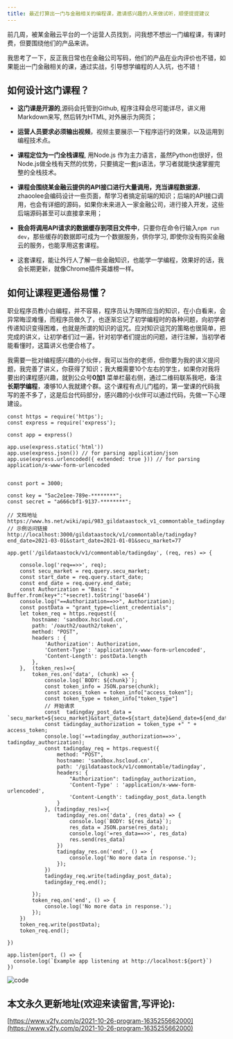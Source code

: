 ```yaml
---
title: 最近打算出一门与金融相关的编程课，邀请感兴趣的人来做试听，顺便提提建议
---
```




前几周，被某金融云平台的一个运营人员找到，问我想不想出一门编程课，有课时费，但要围绕他们的产品来讲。

我思考了一下，反正我日常也在金融公司写码，他们的产品在业内评价也不错，如果能出一门金融相关的课，通过实战，引导想学编程的人入坑，也不错！



## 如何设计这门课程？



- **这门课是开源的**,源码会托管到Github,  程序注释会尽可能详尽，讲义用Markdown来写, 然后转为HTML, 对外展示为网页；

- **运营人员要求必须输出视频**，视频主要展示一下程序运行的效果，以及运用到编程技术点。
- **课程定位为一门全栈课程**, 用Node.js 作为主力语言，虽然Python也很好，但Node.js做全栈有天然的优势，只要搞定一套js语法，学习者就能快速掌握完整的全栈技术。
- **课程会围绕某金融云提供的API接口进行大量调用，充当课程数据源**， zhaoolee会编码设计一些页面，帮学习者搞定前端的知识；后端的API接口调用，也会有详细的源码，如果你未来进入一家金融公司，进行接入开发，这些后端源码甚至可以直接拿来用；
- **我会将调用API请求的数据缓存到项目文件中**，只要你在命令行输入`npm run dev`，那些缓存的数据即可成为一个数据服务，供你学习,  即使你没有购买金融云的服务，也能享用这套课程。
- 这套课程，能让外行人了解一些金融知识，也能学一学编程，效果好的话，我会长期更新，就像Chrome插件英雄榜一样。



## 如何让课程更通俗易懂？



职业程序员教小白编程，并不容易，程序员认为理所应当的知识，在小白看来，会异常晦涩难懂，而程序员做久了，也逐渐忘记了初学编程时的各种问题，向初学者传递知识变得困难，也就是所谓的知识的诅咒。应对知识诅咒的策略也很简单，把完成的讲义，让初学者们过一遍，针对初学者们提出的问题，进行注解，当初学者能看懂时，这篇讲义也便合格了。



我需要一批对编程感兴趣的小伙伴，我可以当你的老师，但你要为我的讲义提问题，我完善了讲义，你获得了知识；我大概需要10个左右的学生，如果你对我将要出的课程感兴趣，就到公众号**0加1** 菜单栏最右侧，通过二维码联系我吧，备注**长期学编程**，凑够10人我就建个群。这个课程有点儿门槛的，第一堂课的代码我写的差不多了，这是后台代码部分，感兴趣的小伙伴可以通过代码，先做一下心理建设。



```
const https = require('https');
const express = require('express');

const app = express()

app.use(express.static('html'))
app.use(express.json()) // for parsing application/json
app.use(express.urlencoded({ extended: true })) // for parsing application/x-www-form-urlencoded


const port = 3000;

const key = "5ac2e1ee-789e-********";
const secret = "a666cbf1-9137-********";

// 文档地址 https://www.hs.net/wiki/api/983_gildataastock_v1_commontable_tadingday.html
// 示例访问链接 http://localhost:3000/gildataastock/v1/commontable/tadingday?end_date=2021-03-01&start_date=2021-01-01&secu_market=77

app.get('/gildataastock/v1/commontable/tadingday', (req, res) => {

    console.log('req==>>', req);
    const secu_market = req.query.secu_market;
    const start_date = req.query.start_date;
    const end_date = req.query.end_date;
    const Authorization = "Basic " + Buffer.from(key+":"+secret).toString('base64')
    console.log("==Authorization==>>", Authorization);
    const postData = "grant_type=client_credentials";
    let token_req = https.request({
        hostname: 'sandbox.hscloud.cn',
        path: '/oauth2/oauth2/token',
        method: "POST",
        headers : {
            'Authorization': Authorization,
            'Content-Type': 'application/x-www-form-urlencoded',
            'Content-Length': postData.length
        },
    },  (token_res)=>{
        token_res.on('data', (chunk) => {
            console.log(`BODY: ${chunk}`);
            const token_info = JSON.parse(chunk);
            const access_token = token_info["access_token"];
            const token_type = token_info["token_type"]
            // 开始请求
            const  tadingday_post_data = `secu_market=${secu_market}&start_date=${start_date}&end_date=${end_date}`;
            const tadingday_authorization = token_type +" " + access_token;
            console.log('==tadingday_authorization==>>', tadingday_authorization);
            const tadingday_req = https.request({
                method: "POST",
                hostname: 'sandbox.hscloud.cn',
                path: '/gildataastock/v1/commontable/tadingday',
                headers: {
                    "Authorization": tadingday_authorization,
                    'Content-Type' : 'application/x-www-form-urlencoded',
                    'Content-Length': tadingday_post_data.length
                }
            }, (tadingday_res)=>{
                tadingday_res.on('data', (res_data) => {
                    console.log(`BODY: ${res_data}`);
                    res_data = JSON.parse(res_data);
                    console.log('=res_data==>>', res_data)
                    res.send(res_data)
                })
                tadingday_res.on('end', () => {
                    console.log('No more data in response.');
                });
            })
            tadingday_req.write(tadingday_post_data);
            tadingday_req.end();

        });
        token_req.on('end', () => {
            console.log('No more data in response.');
        });
    })
    token_req.write(postData);
    token_req.end();

})

app.listen(port, () => {
  console.log(`Example app listening at http://localhost:${port}`)
})
```



![code](https://cdn.fangyuanxiaozhan.com/assets/1635259284305G6XHewe8.png)



## 本文永久更新地址(欢迎来读留言,写评论):

[https://www.v2fy.com/p/2021-10-26-program-1635255662000](https://www.v2fy.com/p/2021-10-26-program-1635255662000)
